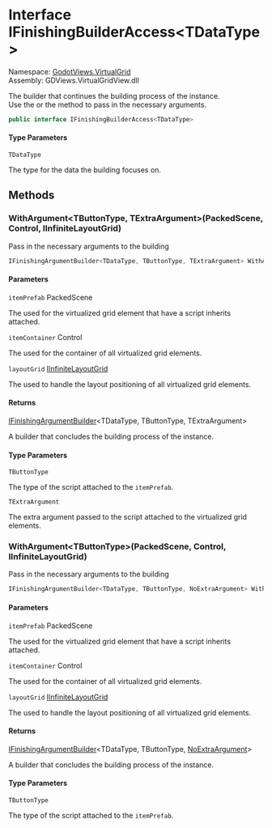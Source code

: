 # <a id="GodotViews_VirtualGrid_IFinishingBuilderAccess_1"></a> Interface IFinishingBuilderAccess<TDataType\>

Namespace: [GodotViews.VirtualGrid](GodotViews.VirtualGrid.md)  
Assembly: GDViews.VirtualGridView.dll  

The builder that continues the building process of the <xref href="GodotViews.VirtualGrid.IVirtualGridView%601" data-throw-if-not-resolved="false"></xref> instance.<br />
Use the <xref href="GodotViews.VirtualGrid.IFinishingBuilderAccess%601.WithArgument%60%601(Godot.PackedScene%2cGodot.Control%2cGodotViews.VirtualGrid.IInfiniteLayoutGrid)" data-throw-if-not-resolved="false"></xref> or the <xref href="GodotViews.VirtualGrid.IFinishingBuilderAccess%601.WithArgument%60%602(Godot.PackedScene%2cGodot.Control%2cGodotViews.VirtualGrid.IInfiniteLayoutGrid)" data-throw-if-not-resolved="false"></xref> method
to pass in the necessary arguments.

```csharp
public interface IFinishingBuilderAccess<TDataType>
```

#### Type Parameters

`TDataType` 

The type for the data the building <xref href="GodotViews.VirtualGrid.IVirtualGridView%601" data-throw-if-not-resolved="false"></xref> focuses on.

## Methods

### <a id="GodotViews_VirtualGrid_IFinishingBuilderAccess_1_WithArgument__2_Godot_PackedScene_Godot_Control_GodotViews_VirtualGrid_IInfiniteLayoutGrid_"></a> WithArgument<TButtonType, TExtraArgument\>\(PackedScene, Control, IInfiniteLayoutGrid\)

Pass in the necessary arguments to the building <xref href="GodotViews.VirtualGrid.IVirtualGridView%601" data-throw-if-not-resolved="false"></xref>

```csharp
IFinishingArgumentBuilder<TDataType, TButtonType, TExtraArgument> WithArgument<TButtonType, TExtraArgument>(PackedScene itemPrefab, Control itemContainer, IInfiniteLayoutGrid layoutGrid) where TButtonType : VirtualGridViewItem<TDataType, TExtraArgument>
```

#### Parameters

`itemPrefab` PackedScene

The <xref href="Godot.PackedScene" data-throw-if-not-resolved="false"></xref> used for the virtualized grid element
    that have a script inherits <xref href="GodotViews.VirtualGrid.VirtualGridViewItem%602" data-throw-if-not-resolved="false"></xref> attached.

`itemContainer` Control

The <xref href="Godot.Control" data-throw-if-not-resolved="false"></xref> used for the container of all virtualized grid elements.

`layoutGrid` [IInfiniteLayoutGrid](GodotViews.VirtualGrid.IInfiniteLayoutGrid.md)

The <xref href="GodotViews.VirtualGrid.InfiniteLayoutGrids" data-throw-if-not-resolved="false"></xref> used to handle the layout positioning of all virtualized grid elements.

#### Returns

 [IFinishingArgumentBuilder](GodotViews.VirtualGrid.IFinishingArgumentBuilder\-3.md)<TDataType, TButtonType, TExtraArgument\>

A builder that concludes the building process of the <xref href="GodotViews.VirtualGrid.IVirtualGridView%601" data-throw-if-not-resolved="false"></xref> instance.

#### Type Parameters

`TButtonType` 

The type of the script attached to the <code class="paramref">itemPrefab</code>.

`TExtraArgument` 

The extra argument passed to the script attached to the virtualized grid elements.

### <a id="GodotViews_VirtualGrid_IFinishingBuilderAccess_1_WithArgument__1_Godot_PackedScene_Godot_Control_GodotViews_VirtualGrid_IInfiniteLayoutGrid_"></a> WithArgument<TButtonType\>\(PackedScene, Control, IInfiniteLayoutGrid\)

Pass in the necessary arguments to the building <xref href="GodotViews.VirtualGrid.IVirtualGridView%601" data-throw-if-not-resolved="false"></xref>

```csharp
IFinishingArgumentBuilder<TDataType, TButtonType, NoExtraArgument> WithArgument<TButtonType>(PackedScene itemPrefab, Control itemContainer, IInfiniteLayoutGrid layoutGrid) where TButtonType : VirtualGridViewItem<TDataType, NoExtraArgument>
```

#### Parameters

`itemPrefab` PackedScene

The <xref href="Godot.PackedScene" data-throw-if-not-resolved="false"></xref> used for the virtualized grid element
    that have a script inherits <xref href="GodotViews.VirtualGrid.VirtualGridViewItem%602" data-throw-if-not-resolved="false"></xref> attached.

`itemContainer` Control

The <xref href="Godot.Control" data-throw-if-not-resolved="false"></xref> used for the container of all virtualized grid elements.

`layoutGrid` [IInfiniteLayoutGrid](GodotViews.VirtualGrid.IInfiniteLayoutGrid.md)

The <xref href="GodotViews.VirtualGrid.InfiniteLayoutGrids" data-throw-if-not-resolved="false"></xref> used to handle the layout positioning of all virtualized grid elements.

#### Returns

 [IFinishingArgumentBuilder](GodotViews.VirtualGrid.IFinishingArgumentBuilder\-3.md)<TDataType, TButtonType, [NoExtraArgument](GodotViews.VirtualGrid.NoExtraArgument.md)\>

A builder that concludes the building process of the <xref href="GodotViews.VirtualGrid.IVirtualGridView%601" data-throw-if-not-resolved="false"></xref> instance.

#### Type Parameters

`TButtonType` 

The type of the script attached to the <code class="paramref">itemPrefab</code>.

